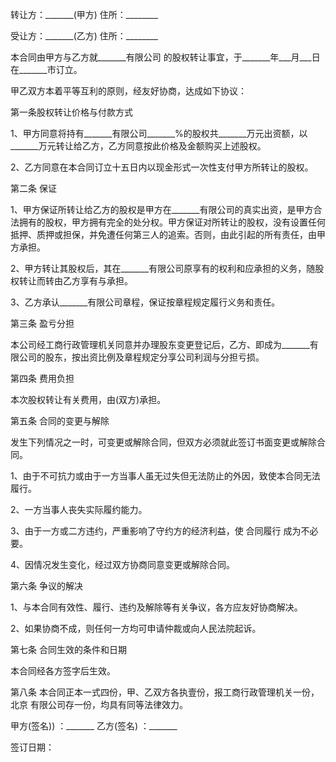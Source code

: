 
 


转让方：_______(甲方) 住所：________


受让方：_______(乙方) 住所：________


本合同由甲方与乙方就_______有限公司 的股权转让事宜，于_______年___月___日在_______市订立。


甲乙双方本着平等互利的原则，经友好协商，达成如下协议：


第一条股权转让价格与付款方式


1、甲方同意将持有_______有限公司_______%的股权共_______万元出资额，以_______万元转让给乙方，乙方同意按此价格及金额购买上述股权。


2、乙方同意在本合同订立十五日内以现金形式一次性支付甲方所转让的股权。


第二条 保证


1、甲方保证所转让给乙方的股权是甲方在_______有限公司的真实出资，是甲方合法拥有的股权，甲方拥有完全的处分权。甲方保证对所转让的股权，没有设置任何抵押、质押或担保，并免遭任何第三人的追索。否则，由此引起的所有责任，由甲方承担。


2、甲方转让其股权后，其在_______有限公司原享有的权利和应承担的义务，随股权转让而转由乙方享有与承担。


3、乙方承认_______有限公司章程，保证按章程规定履行义务和责任。


第三条 盈亏分担


本公司经工商行政管理机关同意并办理股东变更登记后，乙方、即成为_______有限公司的股东，按出资比例及章程规定分享公司利润与分担亏损。


第四条 费用负担


本次股权转让有关费用，由(双方)承担。


第五条 合同的变更与解除


发生下列情况之一时，可变更或解除合同，但双方必须就此签订书面变更或解除合同。


1、由于不可抗力或由于一方当事人虽无过失但无法防止的外因，致使本合同无法履行。


2、一方当事人丧失实际履约能力。


3、由于一方或二方违约，严重影响了守约方的经济利益，使
合同履行
成为不必要。


4、因情况发生变化，经过双方协商同意变更或解除合同。


第六条 争议的解决


1、与本合同有效性、履行、违约及解除等有关争议，各方应友好协商解决。


2、如果协商不成，则任何一方均可申请仲裁或向人民法院起诉。


第七条 合同生效的条件和日期


本合同经各方签字后生效。


第八条 本合同正本一式四份，甲、乙双方各执壹份，报工商行政管理机关一份，
北京
 有限公司存一份，均具有同等法律效力。


甲方(签名)) ：_______ 乙方(签名) ：_______


签订日期：

 


 

 
 
 
 
 
  


  
 

  


  


  
 
 
 
 

